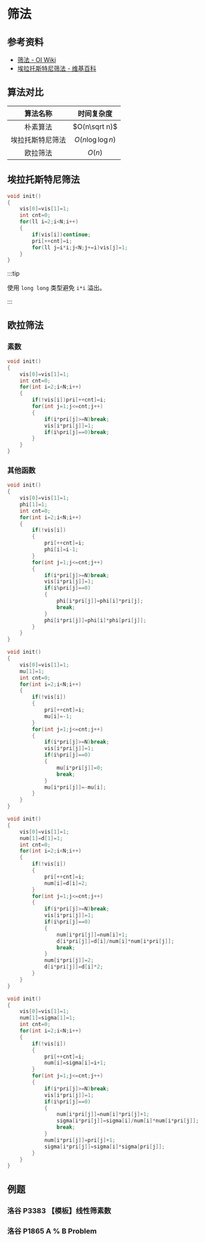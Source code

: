 # 筛法

## 参考资料

- [筛法 - OI Wiki](https://oi-wiki.org/math/number-theory/sieve/)
- [埃拉托斯特尼筛法 - 维基百科](https://zh.wikipedia.org/wiki/埃拉托斯特尼筛法)

## 算法对比

|     算法名称     |    时间复杂度    |
| :--------------: | :--------------: |
|     朴素算法     |  $O(n\sqrt n)$   |
| 埃拉托斯特尼筛法 | $O(n\log\log n)$ |
|     欧拉筛法     |      $O(n)$      |

## 埃拉托斯特尼筛法

```cpp
void init()
{
	vis[0]=vis[1]=1;
	int cnt=0;
	for(ll i=2;i<N;i++)
	{
		if(vis[i])continue;
		pri[++cnt]=i;
		for(ll j=i*i;j<N;j+=i)vis[j]=1;
	}
}
```

:::tip

使用 `long long` 类型避免 `i*i` 溢出。

:::

## 欧拉筛法

### 素数

```cpp
void init()
{
	vis[0]=vis[1]=1;
	int cnt=0;
	for(int i=2;i<N;i++)
	{
		if(!vis[i])pri[++cnt]=i;
		for(int j=1;j<=cnt;j++)
		{
			if(i*pri[j]>=N)break;
			vis[i*pri[j]]=1;
			if(i%pri[j]==0)break;
		}
	}
}
```

### 其他函数

<Tabs>
<TabItem value="欧拉函数">

```cpp
void init()
{
	vis[0]=vis[1]=1;
	phi[1]=1;
	int cnt=0;
	for(int i=2;i<N;i++)
	{
		if(!vis[i])
		{
			pri[++cnt]=i;
			phi[i]=i-1;
		}
		for(int j=1;j<=cnt;j++)
		{
			if(i*pri[j]>=N)break;
			vis[i*pri[j]]=1;
			if(i%pri[j]==0)
			{
				phi[i*pri[j]]=phi[i]*pri[j];
				break;
			}
			phi[i*pri[j]]=phi[i]*phi[pri[j]];
		}
	}
}
```

</TabItem>
<TabItem value="莫比乌斯函数">

```cpp
void init()
{
	vis[0]=vis[1]=1;
	mu[1]=1;
	int cnt=0;
	for(int i=2;i<N;i++)
	{
		if(!vis[i])
		{
			pri[++cnt]=i;
			mu[i]=-1;
		}
		for(int j=1;j<=cnt;j++)
		{
			if(i*pri[j]>=N)break;
			vis[i*pri[j]]=1;
			if(i%pri[j]==0)
			{
				mu[i*pri[j]]=0;
				break;
			}
			mu[i*pri[j]]=-mu[i];
		}
	}
}
```

</TabItem>
<TabItem value="约数个数函数">

```cpp
void init()
{
	vis[0]=vis[1]=1;
	num[1]=d[1]=1;
	int cnt=0;
	for(int i=2;i<N;i++)
	{
		if(!vis[i])
		{
			pri[++cnt]=i;
			num[i]=d[i]=2;
		}
		for(int j=1;j<=cnt;j++)
		{
			if(i*pri[j]>=N)break;
			vis[i*pri[j]]=1;
			if(i%pri[j]==0)
			{
				num[i*pri[j]]=num[i]+1;
				d[i*pri[j]]=d[i]/num[i]*num[i*pri[j]];
				break;
			}
			num[i*pri[j]]=2;
			d[i*pri[j]]=d[i]*2;
		}
	}
}
```

</TabItem>
<TabItem value="约数和函数">

```cpp
void init()
{
	vis[0]=vis[1]=1;
	num[1]=sigma[1]=1;
	int cnt=0;
	for(int i=2;i<N;i++)
	{
		if(!vis[i])
		{
			pri[++cnt]=i;
			num[i]=sigma[i]=i+1;
		}
		for(int j=1;j<=cnt;j++)
		{
			if(i*pri[j]>=N)break;
			vis[i*pri[j]]=1;
			if(i%pri[j]==0)
			{
				num[i*pri[j]]=num[i]*pri[j]+1;
				sigma[i*pri[j]]=sigma[i]/num[i]*num[i*pri[j]];
				break;
			}
			num[i*pri[j]]=pri[j]+1;
			sigma[i*pri[j]]=sigma[i]*sigma[pri[j]];
		}
	}
}
```

</TabItem>
</Tabs>

## 例题

### 洛谷 P3383 【模板】线性筛素数

<Problem id="P3383" />

### 洛谷 P1865 A % B Problem

<Problem id="P1865" />
